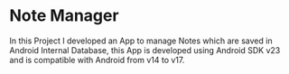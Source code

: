 # Note Manager
In this Project I developed an App to manage Notes which are saved in Android Internal Database, this App is developed using Android SDK v23 and is compatible with Android from v14 to v17.